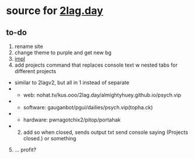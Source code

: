 # source for [2lag.day](https://2lag.day)

## to-do

1. rename site
2. change theme to purple and get new bg
3. [impl](https://medium.com/@miguelznunez/how-to-count-the-number-of-visits-on-your-website-with-html-css-javascript-and-the-count-api-2f99b42b5990)
4. add projects command that replaces console text w nested tabs for different projects
* similar to 2lagv2, but all in 1 instead of separate
* * web: nohat.tv/kus.ooo/2lag.day/almightyhuey.github.io/psych.vip
* * software: gauganbot/pgui/dailies/psych.vip(topha.ck)
* * hardware: pwnagotchix2/pitop/portahak
* 2. add so when closed, sends output txt send console saying (Projects closed.) or something
5. ... profit?